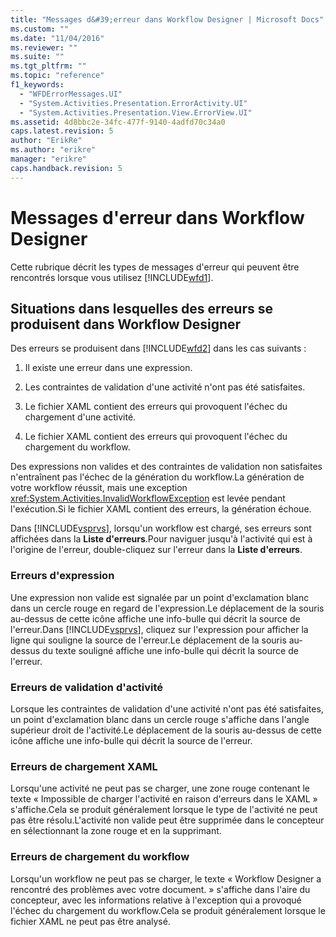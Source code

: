 ```yaml
---
title: "Messages d&#39;erreur dans Workflow Designer | Microsoft Docs"
ms.custom: ""
ms.date: "11/04/2016"
ms.reviewer: ""
ms.suite: ""
ms.tgt_pltfrm: ""
ms.topic: "reference"
f1_keywords: 
  - "WFDErrorMessages.UI"
  - "System.Activities.Presentation.ErrorActivity.UI"
  - "System.Activities.Presentation.View.ErrorView.UI"
ms.assetid: 4d8bbc2e-34fc-477f-9140-4adfd70c34a0
caps.latest.revision: 5
author: "ErikRe"
ms.author: "erikre"
manager: "erikre"
caps.handback.revision: 5
---
```

# Messages d&#39;erreur dans Workflow Designer
Cette rubrique décrit les types de messages d'erreur qui peuvent être rencontrés lorsque vous utilisez [!INCLUDE[wfd1](../workflow-designer/includes/wfd1_md.md)].  
  
## Situations dans lesquelles des erreurs se produisent dans Workflow Designer  
 Des erreurs se produisent dans [!INCLUDE[wfd2](../workflow-designer/includes/wfd2_md.md)] dans les cas suivants :  
  
1.  Il existe une erreur dans une expression.  
  
2.  Les contraintes de validation d'une activité n'ont pas été satisfaites.  
  
3.  Le fichier XAML contient des erreurs qui provoquent l'échec du chargement d'une activité.  
  
4.  Le fichier XAML contient des erreurs qui provoquent l'échec du chargement du workflow.  
  
 Des expressions non valides et des contraintes de validation non satisfaites n'entraînent pas l'échec de la génération du workflow.La génération de votre workflow réussit, mais une exception <xref:System.Activities.InvalidWorkflowException> est levée pendant l'exécution.Si le fichier XAML contient des erreurs, la génération échoue.  
  
 Dans [!INCLUDE[vsprvs](../code-quality/includes/vsprvs_md.md)], lorsqu'un workflow est chargé, ses erreurs sont affichées dans la **Liste d'erreurs**.Pour naviguer jusqu'à l'activité qui est à l'origine de l'erreur, double\-cliquez sur l'erreur dans la **Liste d'erreurs**.  
  
### Erreurs d'expression  
 Une expression non valide est signalée par un point d'exclamation blanc dans un cercle rouge en regard de l'expression.Le déplacement de la souris au\-dessus de cette icône affiche une info\-bulle qui décrit la source de l'erreur.Dans [!INCLUDE[vsprvs](../code-quality/includes/vsprvs_md.md)], cliquez sur l'expression pour afficher la ligne qui souligne la source de l'erreur.Le déplacement de la souris au\-dessus du texte souligné affiche une info\-bulle qui décrit la source de l'erreur.  
  
### Erreurs de validation d'activité  
 Lorsque les contraintes de validation d'une activité n'ont pas été satisfaites, un point d'exclamation blanc dans un cercle rouge s'affiche dans l'angle supérieur droit de l'activité.Le déplacement de la souris au\-dessus de cette icône affiche une info\-bulle qui décrit la source de l'erreur.  
  
### Erreurs de chargement XAML  
 Lorsqu'une activité ne peut pas se charger, une zone rouge contenant le texte « Impossible de charger l'activité en raison d'erreurs dans le XAML » s'affiche.Cela se produit généralement lorsque le type de l'activité ne peut pas être résolu.L'activité non valide peut être supprimée dans le concepteur en sélectionnant la zone rouge et en la supprimant.  
  
### Erreurs de chargement du workflow  
 Lorsqu'un workflow ne peut pas se charger, le texte « Workflow Designer a rencontré des problèmes avec votre document. » s'affiche dans l'aire du concepteur, avec les informations relative à l'exception qui a provoqué l'échec du chargement du workflow.Cela se produit généralement lorsque le fichier XAML ne peut pas être analysé.